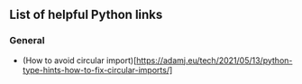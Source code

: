 ## List of helpful Python links

### General
- (How to avoid circular import)[https://adamj.eu/tech/2021/05/13/python-type-hints-how-to-fix-circular-imports/]
